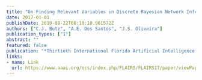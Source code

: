 ```yaml
---
title: "On Finding Relevant Variables in Discrete Bayesian Network Inference"
date: 2017-01-01
publishDate: 2019-08-22T08:10:10.961572Z
authors: ["C.J. Butz", "A.E. Dos Santos", "J.S. Oliveira"]
publication_types: ["1"]
abstract: ""
featured: false
publication: "*Thirtieth International Florida Artificial Intelligence Research Society Conference (FLAIRS)*"
links:
- name: Link
  url: https://www.aaai.org/ocs/index.php/FLAIRS/FLAIRS17/paper/viewPaper/15405
---
```


